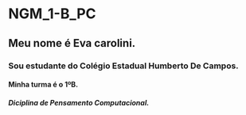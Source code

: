 # NGM_1-B_PC
## Meu nome é Eva carolini.
### Sou estudante do Colégio Estadual Humberto De Campos.
#### Minha turma é o 1ºB.
##### _Diciplina de Pensamento Computacional_.
